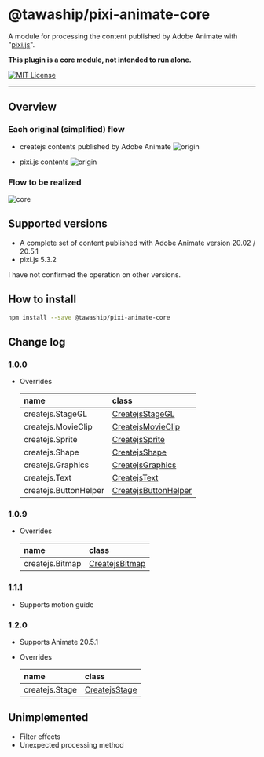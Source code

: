 # @tawaship/pixi-animate-core

A module for processing the content published by Adobe Animate with "[pixi.js](https://github.com/pixijs/pixi.js)".

**This plugin is a core module, not intended to run alone.**

[![MIT License](http://img.shields.io/badge/license-MIT-blue.svg?style=flat)](LICENSE)

---

## Overview

### Each original (simplified) flow

- createjs contents published by Adobe Animate
![origin](https://raw.githubusercontent.com/tawaship/pixi-animate-core/master/img/animate.png)

- pixi.js contents
![origin](https://raw.githubusercontent.com/tawaship/pixi-animate-core/master/img/pixi.png)

### Flow to be realized

![core](https://raw.githubusercontent.com/tawaship/pixi-animate-core/master/img/core.png)

## Supported versions

- A complete set of content published with Adobe Animate version 20.02 / 20.5.1
- pixi.js 5.3.2

I have not confirmed the operation on other versions.

## How to install

```sh
npm install --save @tawaship/pixi-animate-core
```

## Change log

### 1.0.0

- Overrides

	|name|class|
	|:--|:--|
	|createjs.StageGL|[CreatejsStageGL](https://tawaship.github.io/pixi-animate-core/classes/createjsstagegl.html)|
	|createjs.MovieClip|[CreatejsMovieClip](https://tawaship.github.io/pixi-animate-core/classes/createjsmovieclip.html)|
	|createjs.Sprite|[CreatejsSprite](https://tawaship.github.io/pixi-animate-core/classes/createjssprite.html)|
	|createjs.Shape|[CreatejsShape](https://tawaship.github.io/pixi-animate-core/classes/createjsshape.html)|
	|createjs.Graphics|[CreatejsGraphics](https://tawaship.github.io/pixi-animate-core/classes/createjsgraphics.html)|
	|createjs.Text|[CreatejsText](https://tawaship.github.io/pixi-animate-core/classes/createjstext.html)|
	|createjs.ButtonHelper|[CreatejsButtonHelper](https://tawaship.github.io/pixi-animate-core/classes/createjsbuttonhelper.html)

### 1.0.9

- Overrides

	|name|class|
	|:--|:--|
	|createjs.Bitmap|[CreatejsBitmap](https://tawaship.github.io/pixi-animate-core/classes/createjsbitmap.html)|

### 1.1.1

- Supports motion guide

### 1.2.0

- Supports Animate 20.5.1
- Overrides

	|name|class|
	|:--|:--|
	|createjs.Stage|[CreatejsStage](https://tawaship.github.io/pixi-animate-core/classes/createjsstage.html)|

## Unimplemented

- Filter effects
- Unexpected processing method